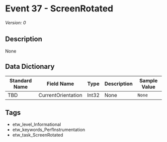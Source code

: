 # Event 37 - ScreenRotated
###### Version: 0

## Description
None

## Data Dictionary
|Standard Name|Field Name|Type|Description|Sample Value|
|---|---|---|---|---|
|TBD|CurrentOrientation|Int32|None|`None`|

## Tags
* etw_level_Informational
* etw_keywords_PerfInstrumentation
* etw_task_ScreenRotated